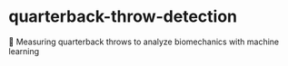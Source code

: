 # quarterback-throw-detection
🏈 Measuring quarterback throws to analyze biomechanics with machine learning
